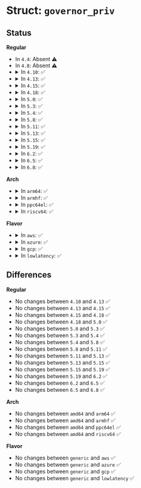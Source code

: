 # Struct: <code>governor_priv</code>

## Status
<b>Regular</b>
<ul>
<li>
In <code>4.4</code>: Absent ⚠️
</li>
<li>
In <code>4.8</code>: Absent ⚠️
</li>
<li>
<details>
<summary>In <code>4.10</code>: ✅</summary>

```c
struct governor_priv {
    struct watchdog_governor *gov;
    struct list_head entry;
};
```
</details>
</li>
<li>
<details>
<summary>In <code>4.13</code>: ✅</summary>

```c
struct governor_priv {
    struct watchdog_governor *gov;
    struct list_head entry;
};
```
</details>
</li>
<li>
<details>
<summary>In <code>4.15</code>: ✅</summary>

```c
struct governor_priv {
    struct watchdog_governor *gov;
    struct list_head entry;
};
```
</details>
</li>
<li>
<details>
<summary>In <code>4.18</code>: ✅</summary>

```c
struct governor_priv {
    struct watchdog_governor *gov;
    struct list_head entry;
};
```
</details>
</li>
<li>
<details>
<summary>In <code>5.0</code>: ✅</summary>

```c
struct governor_priv {
    struct watchdog_governor *gov;
    struct list_head entry;
};
```
</details>
</li>
<li>
<details>
<summary>In <code>5.3</code>: ✅</summary>

```c
struct governor_priv {
    struct watchdog_governor *gov;
    struct list_head entry;
};
```
</details>
</li>
<li>
<details>
<summary>In <code>5.4</code>: ✅</summary>

```c
struct governor_priv {
    struct watchdog_governor *gov;
    struct list_head entry;
};
```
</details>
</li>
<li>
<details>
<summary>In <code>5.8</code>: ✅</summary>

```c
struct governor_priv {
    struct watchdog_governor *gov;
    struct list_head entry;
};
```
</details>
</li>
<li>
<details>
<summary>In <code>5.11</code>: ✅</summary>

```c
struct governor_priv {
    struct watchdog_governor *gov;
    struct list_head entry;
};
```
</details>
</li>
<li>
<details>
<summary>In <code>5.13</code>: ✅</summary>

```c
struct governor_priv {
    struct watchdog_governor *gov;
    struct list_head entry;
};
```
</details>
</li>
<li>
<details>
<summary>In <code>5.15</code>: ✅</summary>

```c
struct governor_priv {
    struct watchdog_governor *gov;
    struct list_head entry;
};
```
</details>
</li>
<li>
<details>
<summary>In <code>5.19</code>: ✅</summary>

```c
struct governor_priv {
    struct watchdog_governor *gov;
    struct list_head entry;
};
```
</details>
</li>
<li>
<details>
<summary>In <code>6.2</code>: ✅</summary>

```c
struct governor_priv {
    struct watchdog_governor *gov;
    struct list_head entry;
};
```
</details>
</li>
<li>
<details>
<summary>In <code>6.5</code>: ✅</summary>

```c
struct governor_priv {
    struct watchdog_governor *gov;
    struct list_head entry;
};
```
</details>
</li>
<li>
<details>
<summary>In <code>6.8</code>: ✅</summary>

```c
struct governor_priv {
    struct watchdog_governor *gov;
    struct list_head entry;
};
```
</details>
</li>
</ul>
<b>Arch</b>
<ul>
<li>
<details>
<summary>In <code>arm64</code>: ✅</summary>

```c
struct governor_priv {
    struct watchdog_governor *gov;
    struct list_head entry;
};
```
</details>
</li>
<li>
<details>
<summary>In <code>armhf</code>: ✅</summary>

```c
struct governor_priv {
    struct watchdog_governor *gov;
    struct list_head entry;
};
```
</details>
</li>
<li>
<details>
<summary>In <code>ppc64el</code>: ✅</summary>

```c
struct governor_priv {
    struct watchdog_governor *gov;
    struct list_head entry;
};
```
</details>
</li>
<li>
<details>
<summary>In <code>riscv64</code>: ✅</summary>

```c
struct governor_priv {
    struct watchdog_governor *gov;
    struct list_head entry;
};
```
</details>
</li>
</ul>
<b>Flavor</b>
<ul>
<li>
<details>
<summary>In <code>aws</code>: ✅</summary>

```c
struct governor_priv {
    struct watchdog_governor *gov;
    struct list_head entry;
};
```
</details>
</li>
<li>
<details>
<summary>In <code>azure</code>: ✅</summary>

```c
struct governor_priv {
    struct watchdog_governor *gov;
    struct list_head entry;
};
```
</details>
</li>
<li>
<details>
<summary>In <code>gcp</code>: ✅</summary>

```c
struct governor_priv {
    struct watchdog_governor *gov;
    struct list_head entry;
};
```
</details>
</li>
<li>
<details>
<summary>In <code>lowlatency</code>: ✅</summary>

```c
struct governor_priv {
    struct watchdog_governor *gov;
    struct list_head entry;
};
```
</details>
</li>
</ul>

## Differences
<b>Regular</b>
<ul>
<li>
No changes between <code>4.10</code> and <code>4.13</code> ✅
</li>
<li>
No changes between <code>4.13</code> and <code>4.15</code> ✅
</li>
<li>
No changes between <code>4.15</code> and <code>4.18</code> ✅
</li>
<li>
No changes between <code>4.18</code> and <code>5.0</code> ✅
</li>
<li>
No changes between <code>5.0</code> and <code>5.3</code> ✅
</li>
<li>
No changes between <code>5.3</code> and <code>5.4</code> ✅
</li>
<li>
No changes between <code>5.4</code> and <code>5.8</code> ✅
</li>
<li>
No changes between <code>5.8</code> and <code>5.11</code> ✅
</li>
<li>
No changes between <code>5.11</code> and <code>5.13</code> ✅
</li>
<li>
No changes between <code>5.13</code> and <code>5.15</code> ✅
</li>
<li>
No changes between <code>5.15</code> and <code>5.19</code> ✅
</li>
<li>
No changes between <code>5.19</code> and <code>6.2</code> ✅
</li>
<li>
No changes between <code>6.2</code> and <code>6.5</code> ✅
</li>
<li>
No changes between <code>6.5</code> and <code>6.8</code> ✅
</li>
</ul>
<b>Arch</b>
<ul>
<li>
No changes between <code>amd64</code> and <code>arm64</code> ✅
</li>
<li>
No changes between <code>amd64</code> and <code>armhf</code> ✅
</li>
<li>
No changes between <code>amd64</code> and <code>ppc64el</code> ✅
</li>
<li>
No changes between <code>amd64</code> and <code>riscv64</code> ✅
</li>
</ul>
<b>Flavor</b>
<ul>
<li>
No changes between <code>generic</code> and <code>aws</code> ✅
</li>
<li>
No changes between <code>generic</code> and <code>azure</code> ✅
</li>
<li>
No changes between <code>generic</code> and <code>gcp</code> ✅
</li>
<li>
No changes between <code>generic</code> and <code>lowlatency</code> ✅
</li>
</ul>
